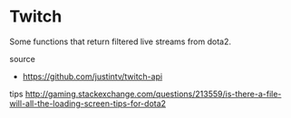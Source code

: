 Twitch
====

Some functions that return filtered live streams from dota2.

source
* https://github.com/justintv/twitch-api

tips
http://gaming.stackexchange.com/questions/213559/is-there-a-file-will-all-the-loading-screen-tips-for-dota2
